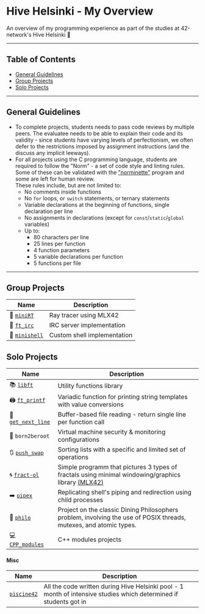 # Hive Helsinki - My Overview

An overview of my programming experience as part of the studies at 42-network's Hive Helsinki 🐝

---

## Table of Contents

- [General Guidelines](#general-guidelines)
- [Group Projects](#group-projects)
- [Solo Projects](#solo-projects)

---

## General Guidelines

- To complete projects, students needs to pass code reviews by multiple peers. The evaluatee needs to be able to explain their code and its validity - since students have varying levels of perfectionism, we often defer to the restrictions imposed by assignment instructions (and the discuss any implicit leeways).
- For all projects using the C programming language, students are required to follow the "Norm" - a set of code style and linting rules. Some of these can be validated with the ["norminette"](https://github.com/42school/norminette) program and some are left for human review.  
  These rules include, but are not limited to:
  - No comments inside functions
  - No `for` loops, or `switch` statements, or ternary statements
  - Variable declarations at the beginning of functions, single declaration per line
  - No assignments in declarations (except for `const`/`static`/`global` variables)
  - Up to:
    - 80 characters per line
    - 25 lines per function
    - 4 function parameters
    - 5 variable declarations per function
    - 5 functions per file

---

## Group Projects

| Name | Description |
|------|-------------|
| 🌟 [`miniRT`](https://github.com/oliynykmax/Mini-Ray-Tracer) | Ray tracer using MLX42 |
| 💬 [`ft_irc`](https://github.com/oliynykmax/irc_hive) | IRC server implementation |
| 🐚 [`minishell`](https://github.com/oliynykmax/minishell) | Custom shell implementation |

## Solo Projects

| Name | Description |
|------|-------------|
| 📚 [`libft`](./libft/docs/README.md) | Utility functions library |
| 🖨️ [`ft_printf`](./ft_printf/docs/README.md) | Variadic function for printing string templates with value conversions |
| 📏 [`get_next_line`](./get_next_line/README.md) | Buffer-based file reading - return single line per function call |
| 🚫 `born2beroot` | Virtual machine security & monitoring configurations |
| 🔃 [`push_swap`](./push_swap/docs/README.md) | Sorting lists with a specific and limited set of operations |
| 🌀 [`fract-ol`](./fract-ol/README.md) | Simple programm that pictures 3 types of fractals using minimal windowing/graphics library [(MLX42)](https://github.com/codam-coding-college/MLX42) |
| ➡️ [`pipex`](./pipex/README.md) | Replicating shell's piping and redirection using child processes |
| 🧠 [`philo`](./philo/docs/README.md) | Project on the classic Dining Philosophers problem, involving the use of POSIX threads, mutexes, and atomic types. |
| 💻 [`CPP_modules`](./CPP_modules/) | C++ modules projects |

#### Misc

| Name | Description |
|------|-------------|
| [`piscine42`](./piscine42/) | All the code written during Hive Helsinki pool - 1 month of intensive studies which determined if students got in |